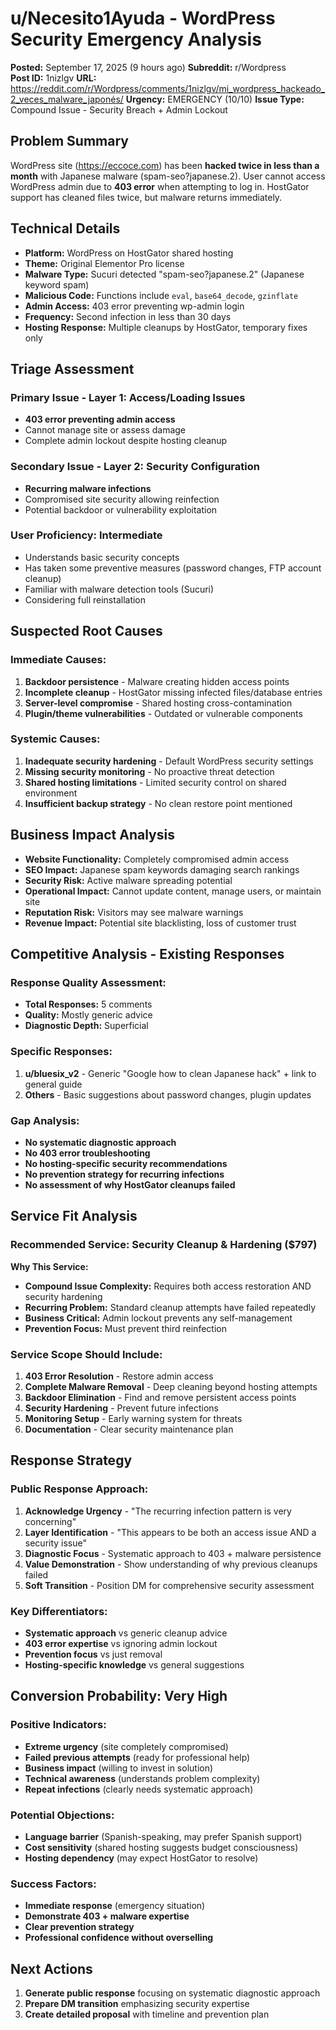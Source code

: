 # u/Necesito1Ayuda - WordPress Security Emergency Analysis

**Posted:** September 17, 2025 (9 hours ago)
**Subreddit:** r/Wordpress  
**Post ID:** 1nizlgv
**URL:** https://reddit.com/r/Wordpress/comments/1nizlgv/mi_wordpress_hackeado_2_veces_malware_japonés/
**Urgency:** EMERGENCY (10/10)
**Issue Type:** Compound Issue - Security Breach + Admin Lockout

## Problem Summary
WordPress site (https://eccoce.com) has been **hacked twice in less than a month** with Japanese malware (spam-seo?japanese.2). User cannot access WordPress admin due to **403 error** when attempting to log in. HostGator support has cleaned files twice, but malware returns immediately.

## Technical Details
- **Platform:** WordPress on HostGator shared hosting
- **Theme:** Original Elementor Pro license
- **Malware Type:** Sucuri detected "spam-seo?japanese.2" (Japanese keyword spam)
- **Malicious Code:** Functions include `eval`, `base64_decode`, `gzinflate`
- **Admin Access:** 403 error preventing wp-admin login
- **Frequency:** Second infection in less than 30 days
- **Hosting Response:** Multiple cleanups by HostGator, temporary fixes only

## Triage Assessment

### Primary Issue - Layer 1: Access/Loading Issues
- **403 error preventing admin access**
- Cannot manage site or assess damage
- Complete admin lockout despite hosting cleanup

### Secondary Issue - Layer 2: Security Configuration  
- **Recurring malware infections**
- Compromised site security allowing reinfection
- Potential backdoor or vulnerability exploitation

### User Proficiency: Intermediate
- Understands basic security concepts
- Has taken some preventive measures (password changes, FTP account cleanup)
- Familiar with malware detection tools (Sucuri)
- Considering full reinstallation

## Suspected Root Causes

### Immediate Causes:
1. **Backdoor persistence** - Malware creating hidden access points
2. **Incomplete cleanup** - HostGator missing infected files/database entries
3. **Server-level compromise** - Shared hosting cross-contamination
4. **Plugin/theme vulnerabilities** - Outdated or vulnerable components

### Systemic Causes:
1. **Inadequate security hardening** - Default WordPress security settings
2. **Missing security monitoring** - No proactive threat detection
3. **Shared hosting limitations** - Limited security control on shared environment
4. **Insufficient backup strategy** - No clean restore point mentioned

## Business Impact Analysis
- **Website Functionality:** Completely compromised admin access
- **SEO Impact:** Japanese spam keywords damaging search rankings
- **Security Risk:** Active malware spreading potential
- **Operational Impact:** Cannot update content, manage users, or maintain site
- **Reputation Risk:** Visitors may see malware warnings
- **Revenue Impact:** Potential site blacklisting, loss of customer trust

## Competitive Analysis - Existing Responses

### Response Quality Assessment:
- **Total Responses:** 5 comments
- **Quality:** Mostly generic advice
- **Diagnostic Depth:** Superficial

### Specific Responses:
1. **u/bluesix_v2** - Generic "Google how to clean Japanese hack" + link to general guide
2. **Others** - Basic suggestions about password changes, plugin updates

### Gap Analysis:
- **No systematic diagnostic approach**
- **No 403 error troubleshooting**
- **No hosting-specific security recommendations**
- **No prevention strategy for recurring infections**
- **No assessment of why HostGator cleanups failed**

## Service Fit Analysis

### Recommended Service: Security Cleanup & Hardening ($797)

**Why This Service:**
- **Compound Issue Complexity:** Requires both access restoration AND security hardening
- **Recurring Problem:** Standard cleanup attempts have failed repeatedly
- **Business Critical:** Admin lockout prevents any self-management
- **Prevention Focus:** Must prevent third reinfection

### Service Scope Should Include:
1. **403 Error Resolution** - Restore admin access
2. **Complete Malware Removal** - Deep cleaning beyond hosting attempts  
3. **Backdoor Elimination** - Find and remove persistent access points
4. **Security Hardening** - Prevent future infections
5. **Monitoring Setup** - Early warning system for threats
6. **Documentation** - Clear security maintenance plan

## Response Strategy

### Public Response Approach:
1. **Acknowledge Urgency** - "The recurring infection pattern is very concerning"
2. **Layer Identification** - "This appears to be both an access issue AND a security issue"
3. **Diagnostic Focus** - Systematic approach to 403 + malware persistence
4. **Value Demonstration** - Show understanding of why previous cleanups failed
5. **Soft Transition** - Position DM for comprehensive security assessment

### Key Differentiators:
- **Systematic approach** vs generic cleanup advice
- **403 error expertise** vs ignoring admin lockout
- **Prevention focus** vs just removal
- **Hosting-specific knowledge** vs general suggestions

## Conversion Probability: Very High

### Positive Indicators:
- **Extreme urgency** (site completely compromised)
- **Failed previous attempts** (ready for professional help)
- **Business impact** (willing to invest in solution)
- **Technical awareness** (understands problem complexity)
- **Repeat infections** (clearly needs systematic approach)

### Potential Objections:
- **Language barrier** (Spanish-speaking, may prefer Spanish support)
- **Cost sensitivity** (shared hosting suggests budget consciousness)
- **Hosting dependency** (may expect HostGator to resolve)

### Success Factors:
- **Immediate response** (emergency situation)
- **Demonstrate 403 + malware expertise**
- **Clear prevention strategy**
- **Professional confidence without overselling**

## Next Actions
1. **Generate public response** focusing on systematic diagnostic approach
2. **Prepare DM transition** emphasizing security expertise
3. **Create detailed proposal** with timeline and prevention plan